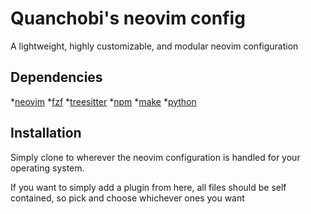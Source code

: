 # Quanchobi's neovim config
A lightweight, highly customizable, and modular neovim configuration

## Dependencies
*[neovim](https://github.com/neovim/neovim)
*[fzf](https://github.com/junegunn/fzf)
*[treesitter](https://github.com/nvim-treesitter/nvim-treesitter)
*[npm](https://github.com/npm/cli)
*[make](https://www.gnu.org/software/make/)
*[python](https://www.python.org/)

## Installation
Simply clone to wherever the neovim configuration is handled for your operating system.

If you want to simply add a plugin from here, all files should be self contained, so pick and choose whichever ones you want
